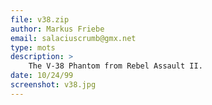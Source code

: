 ```yaml
---
file: v38.zip
author: Markus Friebe
email: salaciuscrumb@gmx.net
type: mots
description: >
    The V-38 Phantom from Rebel Assault II.
date: 10/24/99
screenshot: v38.jpg
---
```

